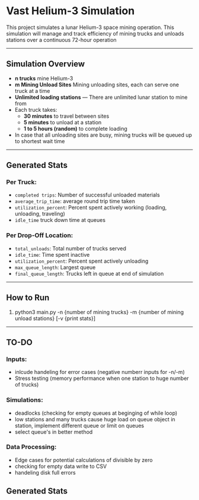 # Vast Helium-3 Simulation

This project simulates a lunar Helium-3 space mining operation. This simulation will manage
and track efficiency of mining trucks and unloads stations over a continuous 72-hour operation

---

## Simulation Overview

- **n trucks** mine Helium-3
- **m Mining Unload Sites** Mining unloading sites, each can serve one truck at a time
- **Unlimited loading stations** — There are unlimited lunar station to mine from
- Each truck takes:
  - **30 minutes** to travel between sites
  - **5 minutes** to unload at a station
  - **1 to 5 hours (random)** to complete loading
- In case that all unloading sites are busy, mining trucks will be queued up to shortest wait time

---

## Generated Stats

### Per Truck:
- `completed trips`: Number of successful unloaded materials
- `average_trip_time`: average round trip time taken
- `utilization_percent`: Percent spent actively working (loading, unloading, traveling)
- `idle_time` truck down time at queues

### Per Drop-Off Location:
- `total_unloads`: Total number of trucks served
- `idle_time`: Time spent inactive
- `utilization_percent`: Percent spent actively unloading
- `max_queue_length`: Largest queue
- `final_queue_length`: Trucks left in queue at end of simulation


---

## How to Run

1. python3 main.py -n {number of mining trucks} -m {number of mining unload stations} [-v {print stats}]


---

## TO-DO

### Inputs:
- inlcude handeling for error cases (negative numberr inputs for -n/-m)
- Stress testing (memory performance when one station to huge number of trucks)

### Simulations:
- deadlocks (checking for empty queues at beginging of while loop)
- low stations and many trucks cause huge load on queue object in station, implement different queue or limit on queues
- select queue's in better method

### Data Processing:
- Edge cases for potential calculations of divisible by zero
- checking for empty data write to CSV
- handeling disk full errors
## Generated Stats
